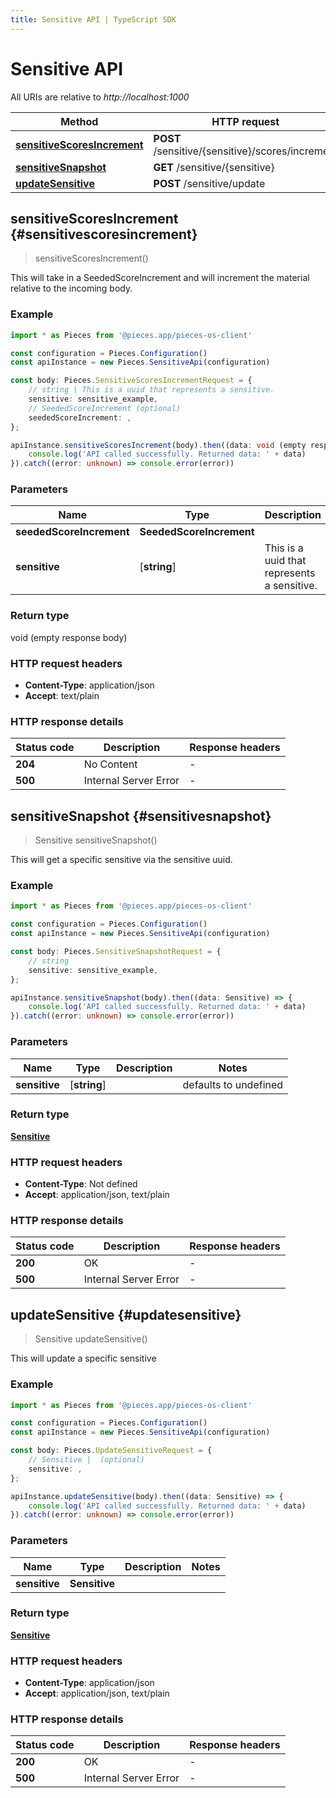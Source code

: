 ```yaml
---
title: Sensitive API | TypeScript SDK
---
```


# Sensitive API

All URIs are relative to *http://localhost:1000*

Method | HTTP request | Description
------------- | ------------- | -------------
[**sensitiveScoresIncrement**](SensitiveApi#sensitivescoresincrement) | **POST** /sensitive/\{sensitive\}/scores/increment | \'/sensitive/\{sensitive\}/scores/increment\' [POST]
[**sensitiveSnapshot**](SensitiveApi#sensitivesnapshot) | **GET** /sensitive/\{sensitive\} | /sensitive/\{sensitive\} [GET]
[**updateSensitive**](SensitiveApi#updatesensitive) | **POST** /sensitive/update | /sensitive/update [POST]


## **sensitiveScoresIncrement** {#sensitivescoresincrement}
> sensitiveScoresIncrement()

This will take in a SeededScoreIncrement and will increment the material relative to the incoming body.

### Example

```typescript
import * as Pieces from '@pieces.app/pieces-os-client'

const configuration = Pieces.Configuration()
const apiInstance = new Pieces.SensitiveApi(configuration)

const body: Pieces.SensitiveScoresIncrementRequest = {
    // string | This is a uuid that represents a sensitive.
    sensitive: sensitive_example,
    // SeededScoreIncrement (optional)
    seededScoreIncrement: ,
};

apiInstance.sensitiveScoresIncrement(body).then((data: void (empty response body)) => {
    console.log('API called successfully. Returned data: ' + data)
}).catch((error: unknown) => console.error(error))
```

### Parameters

Name | Type | Description  | Notes
------------- | ------------- | ------------- | -------------
 **seededScoreIncrement** | **SeededScoreIncrement**|  |
 **sensitive** | [**string**] | This is a uuid that represents a sensitive. | defaults to undefined


### Return type

void (empty response body)

### HTTP request headers

- **Content-Type**: application/json
- **Accept**: text/plain


### HTTP response details
| Status code | Description | Response headers
|-------------|-------------|------------------
**204** | No Content |  -  |
**500** | Internal Server Error |  -  |

## **sensitiveSnapshot** {#sensitivesnapshot}
> Sensitive sensitiveSnapshot()

This will get a specific sensitive via the sensitive uuid.

### Example

```typescript
import * as Pieces from '@pieces.app/pieces-os-client'

const configuration = Pieces.Configuration()
const apiInstance = new Pieces.SensitiveApi(configuration)

const body: Pieces.SensitiveSnapshotRequest = {
    // string
    sensitive: sensitive_example,
};

apiInstance.sensitiveSnapshot(body).then((data: Sensitive) => {
    console.log('API called successfully. Returned data: ' + data)
}).catch((error: unknown) => console.error(error))
```

### Parameters

Name | Type | Description  | Notes
------------- | ------------- | ------------- | -------------
 **sensitive** | [**string**] |  | defaults to undefined


### Return type

[**Sensitive**](../models/Sensitive)

### HTTP request headers

- **Content-Type**: Not defined
- **Accept**: application/json, text/plain


### HTTP response details
| Status code | Description | Response headers
|-------------|-------------|------------------
**200** | OK |  -  |
**500** | Internal Server Error |  -  |

## **updateSensitive** {#updatesensitive}
> Sensitive updateSensitive()

This will update a specific sensitive

### Example

```typescript
import * as Pieces from '@pieces.app/pieces-os-client'

const configuration = Pieces.Configuration()
const apiInstance = new Pieces.SensitiveApi(configuration)

const body: Pieces.UpdateSensitiveRequest = {
    // Sensitive |  (optional)
    sensitive: ,
};

apiInstance.updateSensitive(body).then((data: Sensitive) => {
    console.log('API called successfully. Returned data: ' + data)
}).catch((error: unknown) => console.error(error))
```

### Parameters

Name | Type | Description  | Notes
------------- | ------------- | ------------- | -------------
 **sensitive** | **Sensitive**|  |


### Return type

[**Sensitive**](../models/Sensitive)

### HTTP request headers

- **Content-Type**: application/json
- **Accept**: application/json, text/plain


### HTTP response details
| Status code | Description | Response headers
|-------------|-------------|------------------
**200** | OK |  -  |
**500** | Internal Server Error |  -  |


